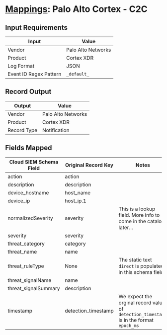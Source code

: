 # [Mappings](README.md): Palo Alto Cortex - C2C

## Input Requirements

|Input|Value|
|-----|-----|
|Vendor|Palo Alto Networks|
|Product|Cortex XDR|
|Log Format|JSON|
|Event ID Regex Pattern|`_default_`|

## Record Output

|Output|Value|
|------|-----|
|Vendor|Palo Alto Networks|
|Product|Cortex XDR|
|Record Type|Notification|

## Fields Mapped

|Cloud SIEM Schema Field|Original Record Key|Notes|
|-----------------------|-------------------|-----|
|action|action||
|description|description||
|device_hostname|host_name||
|device_ip|host_ip.1||
|normalizedSeverity|severity|This is a lookup field. More info to come in the catalog later...|
|severity|severity||
|threat_category|category||
|threat_name|name||
|threat_ruleType|None|The static text `direct` is populated in this schema field.|
|threat_signalName|name||
|threat_signalSummary|description||
|timestamp|detection_timestamp|We expect the orginal record value of `detection_timestamp` is in the format `epoch_ms`|

